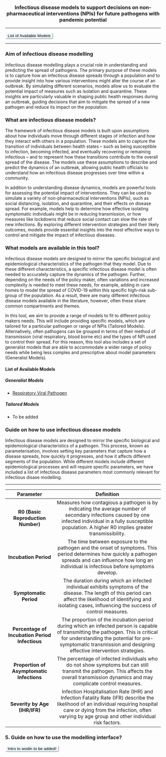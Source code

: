 <h3 align="center">

**Infectious disease models to support decisions on non-pharmaceutical interventions (NPIs) for future pathogens with pandemic potential**

</h3>

---

<button onclick="window.location.href='#list-of-available-models';" style = "background: aliceblue; border-radius: 5px; border-color: azure">
List of Available Models
</button>

---

### **Aim of infectious disease modelling**

Infectious disease modelling plays a crucial role in understanding and predicting the spread of pathogens. The primary purpose of these models is to capture how an infectious disease spreads through a population and to provide insight into how various interventions might alter the course of an outbreak. By simulating different scenarios, models allow us to evaluate the potential impact of measures such as isolation and quarantine. These insights are particularly valuable in shaping public health responses during an outbreak, guiding decisions that aim to mitigate the spread of a new pathogen and reduce its impact on the population.

### **What are infectious disease models?**

The framework of infectious disease models is built upon assumptions about how individuals move through different stages of infection and how they interact with others in a population. These models aim to capture the transition of individuals between health states – such as being susceptible to infection, becoming infected, and eventually recovering or remaining infectious – and to represent how these transitions contribute to the overall spread of the disease. The models use these assumptions to describe and predict the dynamics of an outbreak, allowing public health officials to understand how an infectious disease progresses over time within a community.

In addition to understanding disease dynamics, models are powerful tools for assessing the potential impact of interventions. They can be used to simulate a variety of non-pharmaceutical interventions (NPIs), such as social distancing, isolation, and quarantine, and their effects on disease spread. For example, models help to determine how effective isolating symptomatic individuals might be in reducing transmission, or how measures like lockdowns that reduce social contact can slow the rate of new infections. By exploring different intervention strategies and their likely outcomes, models provide essential insights into the most effective ways to control and mitigate the impact of infectious diseases.

### **What models are available in this tool?**

Infectious disease models are designed to mirror the specific biological and epidemiological characteristics of the pathogen that they model. Due to these different characteristics, a specific infectious disease model is often needed to accurately capture the dynamics of the pathogen. Further, depending on the needs of the policy maker, often variations and increased complexity is needed to meet these needs, for example, adding in care homes to model the spread of COVID-19 within this specific high-risk sub-group of the population. As a result, there are many different infectious disease models available in the literature, however, often these share common compartments and themes.   

In this tool, we aim to provide a range of models to fit to different policy makers needs. This will include providing specific models, which are tailored for a particular pathogen or range of NPIs (Tailored Models). Alternatively, often pathogens can be grouped in terms of their method of transmission (viral respiratory, blood borne etc) and the types of NPI used to control their spread. For this reason, this tool also includes a set of generalist models that are able to accommodate a wider range of policy needs while being less complex and prescriptive about model parameters (Generalist Models).  

#### **List of Available Models**

##### **Generalist Models**

* [Respiratory Viral Pathogen](apps/npi)

##### **Tailored Models**

* To be added

### **Guide on how to use infectious disease models**

Infectious disease models are designed to mirror the specific biological and epidemiological characteristics of a pathogen. This process, known as parameterisation, involves setting key parameters that capture how a disease spreads, how quickly it progresses, and how it affects different segments of the population. While different models include different epidemiological processes and will require specific parameters, we have included a list of infectious disease parameters most commonly relevant for infectious disase modelling.

------------------------------------------------------------------------

|                   Parameter                    |                                                                                                                     Definition                                                                                                                      |
|:----------------------------------:|:----------------------------------:|
|       **R0 (Basic Reproduction Number)**       |                  Measures how contagious a pathogen is by indicating the average number of secondary infections caused by one infected individual in a fully susceptible population. A higher R0 implies greater transmissibility.                  |
|             **Incubation Period**              |                     The time between exposure to the pathogen and the onset of symptoms. This period determines how quickly a pathogen spreads and can influence how long an individual is infectious before symptoms develop.                      |
|             **Symptomatic Period**             |               The duration during which an infected individual exhibits symptoms of the disease. The length of this period can affect the likelihood of identifying and isolating cases, influencing the success of control measures.               |
| **Percentage of Incubation Period Infectious** | The proportion of the incubation period during which an infected person is capable of transmitting the pathogen. This is critical for understanding the potential for pre-symptomatic transmission and designing effective intervention strategies. |
|   **Proportion of Asymptomatic Infections**    |                              The percentage of infected individuals who do not show symptoms but can still transmit the pathogen. This affects the overall transmission dynamics and may complicate control measures.                               |
|         **Severity by Age (IHR/IFR)**          |         Infection Hospitalisation Rate (IHR) and Infection Fatality Rate (IFR) describe the likelihood of an individual requiring hospital care or dying from the infection, often varying by age group and other individual risk factors.          |

### **5. Guide on how to use the modelling interface?**

<button onclick="window.location.href='#list-of-available-models';" style = "background: aliceblue; border-radius: 5px; border-color: azure">
Intro to wodin to be added!
</button>